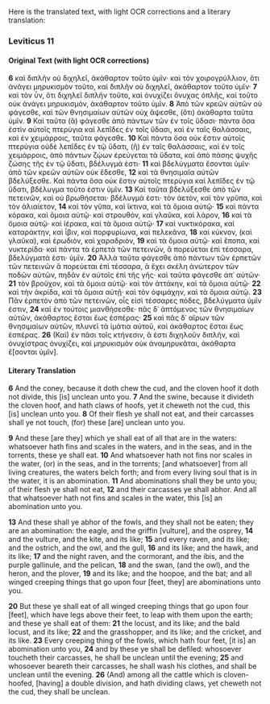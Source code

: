 Here is the translated text, with light OCR corrections and a literary translation:

### Leviticus 11

#### Original Text (with light OCR corrections)

**6** καὶ διπλῆν οὐ διχηλεῖ, ἀκάθαρτον τοῦτο ὑμῖν· καὶ τὸν χοιρογρύλλιον, ὅτι ἀνάγει μηρυκισμὸν τοῦτο, καὶ διπλῆν οὐ διχηλεῖ, ἀκάθαρτον τοῦτο ὑμῖν·
**7** καὶ τὸν ὖν, ὅτι διχηλεῖ διπλῆν τοῦτο, καὶ ὀνυχίζει ὄνυχας ὁπλῆς, καὶ τοῦτο οὐκ ἀνάγει μηρυκισμὸν, ἀκάθαρτον τοῦτο ὑμῖν.
**8** Ἀπὸ τῶν κρεῶν αὐτῶν οὐ φάγεσθε, καὶ τῶν θνησιμαίων αὐτῶν οὐχ ἅψεσθε, (ὅτι) ἀκάθαρτα ταῦτα ὑμῖν.
**9** Καὶ ταῦτα (ἃ) φάγεσθε ἀπὸ πάντων τῶν ἐν τοῖς ὕδασι· πάντα ὅσα ἐστὶν αὐτοῖς πτερύγια καὶ λεπῖδες ἐν τοῖς ὕδασι, καὶ ἐν ταῖς θαλάσσαις, καὶ ἐν χειμάρροις, ταῦτα φάγεσθε.
**10** Καὶ πάντα ὅσα οὐκ ἔστιν αὐτοῖς πτερύγια οὐδὲ λεπῖδες ἐν τῷ ὕδατι, (ἢ) ἐν ταῖς θαλάσσαις, καὶ ἐν τοῖς χειμάρροις, ἀπὸ πάντων ζῴων ἐρεύγεται τὰ ὕδατα, καὶ ἀπὸ πάσης ψυχῆς ζώσης τῆς ἐν τῷ ὕδατι, βδέλυγμά ἐστι·
**11** καὶ βδελύγματα ἔσονται ὑμῖν· ἀπὸ τῶν κρεῶν αὐτῶν οὐκ ἔδεσθε,
**12** καὶ τὰ θνησιμαῖα αὐτῶν βδελύξεσθε. Καὶ πάντα ὅσα οὐκ ἔστιν αὐτοῖς πτερύγια καὶ λεπῖδες ἐν τῷ ὕδατι, βδέλυγμα τοῦτο ἐστιν ὑμῖν.
**13** Καὶ ταῦτα βδελύξεσθε ἀπὸ τῶν πετεινῶν, καὶ οὐ βρωθήσεται· βδέλυγμά ἐστι· τὸν ἀετὸν, καὶ τὸν γρῦπα, καὶ τὸν ἁλιαίετον,
**14** καὶ τὸν γῦπα, καὶ ἴκτινα, καὶ τὰ ὅμοια αὐτῷ·
**15** καὶ πάντα κόρακα, καὶ ὅμοια αὐτῷ· καὶ στρουθὸν, καὶ γλαῦκα, καὶ λάρον,
**16** καὶ τὰ ὅμοια αὐτῷ· καὶ ἱέρακα, καὶ τὰ ὅμοια αὐτῷ·
**17** καὶ νυκτικόρακα, καὶ καταράκτην, καὶ ἶβιν, καὶ πορφυρίωνα, καὶ πελεκᾶνα,
**18** καὶ κύκνον, (καὶ γλαῦκα), καὶ ἐρωδιὸν, καὶ χαραδριὸν,
**19** καὶ τὰ ὅμοια αὐτῷ· καὶ ἔποπα, καὶ νυκτερίδα· καὶ πάντα τὰ ἑρπετὰ τῶν πετεινῶν, ἃ πορεύεται ἐπὶ τέσσαρα, βδελύγματά ἐστι· ὑμῖν.
**20** Ἀλλὰ ταῦτα φάγεσθε ἀπὸ πάντων τῶν ἑρπετῶν τῶν πετεινῶν ἃ πορεύεται ἐπὶ τέσσαρα, ἃ ἔχει σκέλη ἀνώτερον τῶν ποδῶν αὐτῶν, πηδᾶν ἐν αὐτοῖς ἐπὶ τῆς γῆς· καὶ ταῦτα φάγεσθε ἀπ᾿ αὐτῶν·
**21** τὸν βροῦχον, καὶ τὰ ὅμοια αὐτῷ· καὶ τὸν ἀττάκην, καὶ τὰ ὅμοια αὐτῷ·
**22** καὶ τὴν ἀκρίδα, καὶ τὰ ὅμοια αὐτῇ· καὶ τὸν ὀφιμάχην, καὶ τὰ ὅμοια αὐτῷ.
**23** Πᾶν ἑρπετὸν ἀπὸ τῶν πετεινῶν, οἷς εἰσὶ τέσσαρες πόδες, βδελύγματα ὑμῖν ἐστιν,
**24** καὶ ἐν τούτοις μιανθήσεσθε· πᾶς δ᾽ ἁπτόμενος τῶν θνησιμαίων αὐτῶν, ἀκάθαρτος ἔσται ἕως ἑσπέρας·
**25** καὶ πᾶς δ᾽ αἴρων τῶν θνησιμαίων αὐτῶν, πλυνεῖ τὰ ἱμάτια αὐτοῦ, καὶ ἀκάθαρτος ἔσται ἕως ἑσπέρας.
**26** (Καὶ) ἐν πᾶσι τοῖς κτήνεσιν, ἃ ἐστι διχηλοῦν διπλῆν, καὶ ὀνυχίστρας ὀνυχίζει, καὶ μηρυκισμὸν οὐκ ἀναμηρυκᾶται, ἀκάθαρτα ἔ[σονται ὑμῖν].

#### Literary Translation

**6** And the coney, because it doth chew the cud, and the cloven hoof it doth not divide, this [is] unclean unto you.
**7** And the swine, because it divideth the cloven hoof, and hath claws of hoofs, yet it cheweth not the cud, this [is] unclean unto you.
**8** Of their flesh ye shall not eat, and their carcasses shall ye not touch, (for) these [are] unclean unto you.

**9** And these [are they] which ye shall eat of all that are in the waters: whatsoever hath fins and scales in the waters, and in the seas, and in the torrents, these ye shall eat.
**10** And whatsoever hath not fins nor scales in the water, (or) in the seas, and in the torrents; [and whatsoever] from all living creatures, the waters belch forth; and from every living soul that is in the water, it is an abomination.
**11** And abominations shall they be unto you; of their flesh ye shall not eat,
**12** and their carcasses ye shall abhor. And all that whatsoever hath not fins and scales in the water, this [is] an abomination unto you.

**13** And these shall ye abhor of the fowls, and they shall not be eaten; they are an abomination: the eagle, and the griffin [vulture], and the osprey,
**14** and the vulture, and the kite, and its like;
**15** and every raven, and its like; and the ostrich, and the owl, and the gull,
**16** and its like; and the hawk, and its like;
**17** and the night raven, and the cormorant, and the ibis, and the purple gallinule, and the pelican,
**18** and the swan, (and the owl), and the heron, and the plover,
**19** and its like; and the hoopoe, and the bat; and all winged creeping things that go upon four [feet, they] are abominations unto you.

**20** But these ye shall eat of all winged creeping things that go upon four [feet], which have legs above their feet, to leap with them upon the earth; and these ye shall eat of them:
**21** the locust, and its like; and the bald locust, and its like;
**22** and the grasshopper, and its like; and the cricket, and its like.
**23** Every creeping thing of the fowls, which hath four feet, [it is] an abomination unto you,
**24** and by these ye shall be defiled: whosoever toucheth their carcasses, he shall be unclean until the evening;
**25** and whosoever beareth their carcasses, he shall wash his clothes, and shall be unclean until the evening.
**26** (And) among all the cattle which is cloven-hoofed, [having] a double division, and hath dividing claws, yet cheweth not the cud, they shall be unclean.
